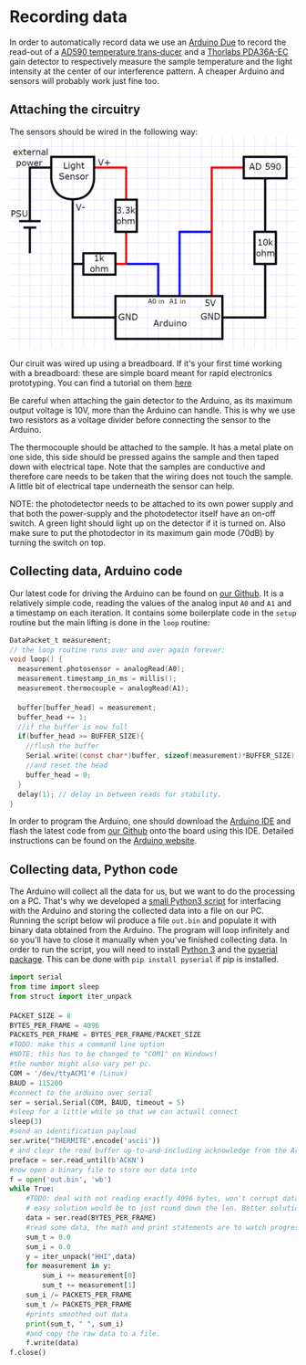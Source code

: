# Recording data

 In order to automatically record data we use an [Arduino Due](https://www.arduino.cc/en/Guide/ArduinoDue) to record the read-out of a [AD590 temperature trans-ducer](https://www.analog.com/en/products/ad590.html) and a [Thorlabs PDA36A-EC](https://www.thorlabs.com/thorproduct.cfm?partnumber=PDA36A-EC) gain detector to respectively measure the sample temperature and the light intensity at the center of our interference pattern. A cheaper Arduino and sensors will probably work just fine too.

## Attaching the circuitry
 The sensors should be wired in the following way:
 ![Alt text](../images/circuitry.PNG)

 Our ciruit was wired up using a breadboard. If it's your first time working with a breadboard: these are simple board meant for rapid electronics prototyping. You can find a tutorial on them [here](http://wiring.org.co/learning/tutorials/breadboard/)

 Be careful when attaching the gain detector to the Arduino, as its maximum output voltage is 10V, more than the Arduino can handle. This is why we use two resistors as a voltage divider before connecting the sensor to the Arduino.

  The thermocouple should be attached to the sample. It has a metal plate on one side, this side should be pressed agains the sample and then taped down with electrical tape. Note that the samples are conductive and therefore care needs to be taken that the wiring does not touch the sample. A little bit of electrical tape underneath the sensor can help.

NOTE: the photodetector needs to be attached to its own power supply and that both the power-supply and the photodetector itself have an on-off switch. A green light should light up on the detector if it is turned on. Also make sure to put the photodector in its maximum gain mode (70dB) by turning the switch on top.
## Collecting data, Arduino code

Our latest code for driving the Arduino can be found on [our Github](https://github.com/HayleyDeckers/Experiment-Design-2019-uu/blob/master/src/AnalogReadSerial.ino). It is a relatively simple code, reading the values of the analog input `A0` and `A1` and a timestamp on each iteration. It contains some boilerplate code in the `setup` routine but the main lifting is done in the `loop` routine:

```c
DataPacket_t measurement;
// the loop routine runs over and over again forever:
void loop() {
  measurement.photosensor = analogRead(A0);
  measurement.timestamp_in_ms = millis();
  measurement.thermocouple = analogRead(A1);

  buffer[buffer_head] = measurement;
  buffer_head += 1;
  //if the buffer is now full
  if(buffer_head >= BUFFER_SIZE){
    //flush the buffer
    Serial.write((const char*)buffer, sizeof(measurement)*BUFFER_SIZE);
    //and reset the head
    buffer_head = 0;
  }
  delay(1); // delay in between reads for stability.
}
```

In order to program the Arduino, one should download the [Arduino IDE](https://www.arduino.cc/en/main/software) and flash the latest code from [our Github](https://github.com/HayleyDeckers/Experiment-Design-2019-uu/blob/master/src/AnalogReadSerial.ino) onto the board using this IDE. Detailed instructions can be found on the [Arduino website](https://www.arduino.cc/en/Guide/ArduinoDue).

## Collecting data, Python code
The Arduino will collect all the data for us, but we want to do the processing on a PC. That's why we developed a [small Python3 script](https://github.com/HayleyDeckers/Experiment-Design-2019-uu/blob/master/src/analogRead.py) for interfacing with the Arduino and storing the collected data into a file on our PC. Running the script below wil produce a file `out.bin` and populate it with binary data obtained from the Arduino. The program will loop infinitely and so you'll have to close it manually when you've finished collecting data. In order to run the script, you will need to install [Python 3](https://www.python.org/) and the [pyserial package](https://pypi.org/project/pyserial/). This can be done with `pip install pyserial` if pip is installed.
```python
import serial
from time import sleep
from struct import iter_unpack

PACKET_SIZE = 8
BYTES_PER_FRAME = 4096
PACKETS_PER_FRAME = BYTES_PER_FRAME/PACKET_SIZE
#TODO: make this a command line option
#NOTE: this has to be changed to "COM1" on Windows!
#the number might also vary per pc.
COM = '/dev/ttyACM1'# (Linux)
BAUD = 115200
#connect to the arduino over serial
ser = serial.Serial(COM, BAUD, timeout = 5)
#sleep for a little while so that we can actuall connect
sleep(3)
#send an identification payload
ser.write("THERMITE".encode('ascii'))
# and clear the read buffer up-to-and-including acknowledge from the Arduino
preface = ser.read_until(b'ACKN')
#now open a binary file to store our data into
f = open('out.bin', 'wb')
while True:
    #TODO: deal with not reading exactly 4096 bytes, won't corrupt data as iter_unpack will fail in that case but needs a nice solution.
    # easy solution would be to just round down the len. Better solution would be to packet the data.
    data = ser.read(BYTES_PER_FRAME)
    #read some data, the math and print statements are to watch progress on the terminal.
    sum_t = 0.0
    sum_i = 0.0
    y = iter_unpack("HHI",data)
    for measurement in y:
        sum_i += measurement[0]
        sum_t += measurement[1]
    sum_i /= PACKETS_PER_FRAME
    sum_t /= PACKETS_PER_FRAME
    #prints smoothed out data
    print(sum_t, " ", sum_i)
    #and copy the raw data to a file.
    f.write(data)
f.close()
```
